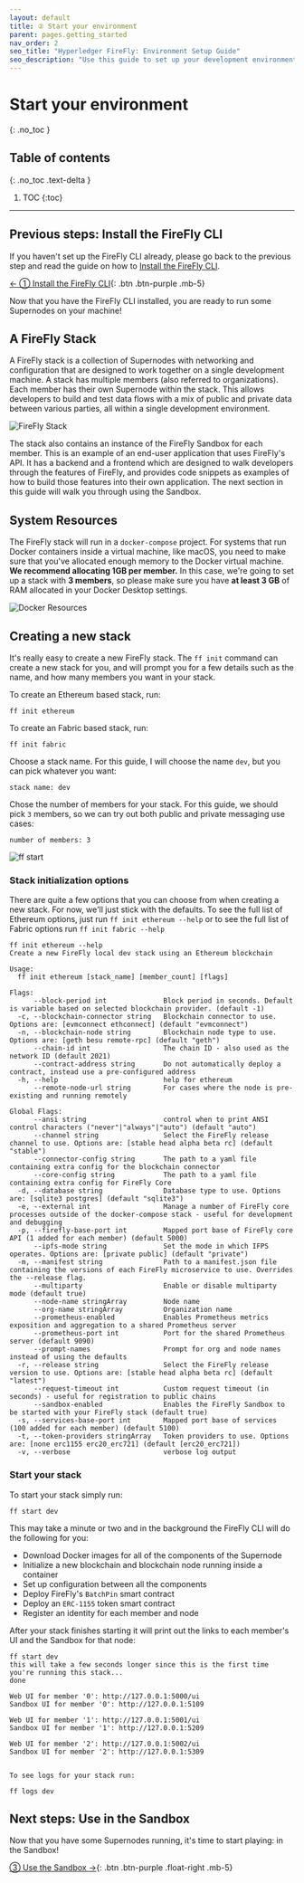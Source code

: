 ```yaml
---
layout: default
title: ② Start your environment
parent: pages.getting_started
nav_order: 2
seo_title: "Hyperledger FireFly: Environment Setup Guide"
seo_description: "Use this guide to set up your development environment for Hyperledger FireFly and start building your application."
---
```


# Start your environment
{: .no_toc }

## Table of contents
{: .no_toc .text-delta }

1. TOC
{:toc}

---

## Previous steps: Install the FireFly CLI
If you haven't set up the FireFly CLI already, please go back to the previous step and read the guide on how to [Install the FireFly CLI](./firefly_cli.md).

[← ① Install the FireFly CLI](firefly_cli.md){: .btn .btn-purple .mb-5}

Now that you have the FireFly CLI installed, you are ready to run some Supernodes on your machine!

## A FireFly Stack

A FireFly stack is a collection of Supernodes with networking and configuration that are designed to work together on a single development machine. A stack has multiple members (also referred to organizations). Each member has their own Supernode within the stack. This allows developers to build and test data flows with a mix of public and private data between various parties, all within a single development environment.

![FireFly Stack](../images/firefly_stack.svg)

The stack also contains an instance of the FireFly Sandbox for each member. This is an example of an end-user application that uses FireFly's API. It has a backend and a frontend which are designed to walk developers through the features of FireFly, and provides code snippets as examples of how to build those features into their own application. The next section in this guide will walk you through using the Sandbox.

## System Resources

The FireFly stack will run in a `docker-compose` project. For systems that run Docker containers inside a virtual machine, like macOS, you need to make sure that you've allocated enough memory to the Docker virtual machine. **We recommend allocating 1GB per member.** In this case, we're going to set up a stack with **3 members**, so please make sure you have **at least 3 GB** of RAM allocated in your Docker Desktop settings.

![Docker Resources](../images/docker_memory.png)

## Creating a new stack

It's really easy to create a new FireFly stack. The `ff init` command can create a new stack for you, and will prompt you for a few details such as the name, and how many members you want in your stack.

To create an Ethereum based stack, run:
```
ff init ethereum
```

To create an Fabric based stack, run:
```
ff init fabric
```

Choose a stack name. For this guide, I will choose the name `dev`, but you can pick whatever you want:
```
stack name: dev
```

Chose the number of members for your stack. For this guide, we should pick `3` members, so we can try out both public and private messaging use cases:
```
number of members: 3
```

![ff start](../images/ff_start.gif)

### Stack initialization options

There are quite a few options that you can choose from when creating a new stack. For now, we'll just stick with the defaults. To see the full list of Ethereum options, just run `ff init ethereum --help` or to see the full list of Fabric options run `ff init fabric --help` 

```
ff init ethereum --help
Create a new FireFly local dev stack using an Ethereum blockchain

Usage:
  ff init ethereum [stack_name] [member_count] [flags]

Flags:
      --block-period int              Block period in seconds. Default is variable based on selected blockchain provider. (default -1)
  -c, --blockchain-connector string   Blockchain connector to use. Options are: [evmconnect ethconnect] (default "evmconnect")
  -n, --blockchain-node string        Blockchain node type to use. Options are: [geth besu remote-rpc] (default "geth")
      --chain-id int                  The chain ID - also used as the network ID (default 2021)
      --contract-address string       Do not automatically deploy a contract, instead use a pre-configured address
  -h, --help                          help for ethereum
      --remote-node-url string        For cases where the node is pre-existing and running remotely

Global Flags:
      --ansi string                   control when to print ANSI control characters ("never"|"always"|"auto") (default "auto")
      --channel string                Select the FireFly release channel to use. Options are: [stable head alpha beta rc] (default "stable")
      --connector-config string       The path to a yaml file containing extra config for the blockchain connector
      --core-config string            The path to a yaml file containing extra config for FireFly Core
  -d, --database string               Database type to use. Options are: [sqlite3 postgres] (default "sqlite3")
  -e, --external int                  Manage a number of FireFly core processes outside of the docker-compose stack - useful for development and debugging
  -p, --firefly-base-port int         Mapped port base of FireFly core API (1 added for each member) (default 5000)
      --ipfs-mode string              Set the mode in which IFPS operates. Options are: [private public] (default "private")
  -m, --manifest string               Path to a manifest.json file containing the versions of each FireFly microservice to use. Overrides the --release flag.
      --multiparty                    Enable or disable multiparty mode (default true)
      --node-name stringArray         Node name
      --org-name stringArray          Organization name
      --prometheus-enabled            Enables Prometheus metrics exposition and aggregation to a shared Prometheus server
      --prometheus-port int           Port for the shared Prometheus server (default 9090)
      --prompt-names                  Prompt for org and node names instead of using the defaults
  -r, --release string                Select the FireFly release version to use. Options are: [stable head alpha beta rc] (default "latest")
      --request-timeout int           Custom request timeout (in seconds) - useful for registration to public chains
      --sandbox-enabled               Enables the FireFly Sandbox to be started with your FireFly stack (default true)
  -s, --services-base-port int        Mapped port base of services (100 added for each member) (default 5100)
  -t, --token-providers stringArray   Token providers to use. Options are: [none erc1155 erc20_erc721] (default [erc20_erc721])
  -v, --verbose                       verbose log output
```

### Start your stack

To start your stack simply run:

```
ff start dev
```

This may take a minute or two and in the background the FireFly CLI will do the following for you:

- Download Docker images for all of the components of the Supernode
- Initialize a new blockchain and blockchain node running inside a container
- Set up configuration between all the components
- Deploy FireFly's `BatchPin` smart contract
- Deploy an `ERC-1155` token smart contract
- Register an identity for each member and node

After your stack finishes starting it will print out the links to each member's UI and the Sandbox for that node:

```
ff start dev
this will take a few seconds longer since this is the first time you're running this stack...
done

Web UI for member '0': http://127.0.0.1:5000/ui
Sandbox UI for member '0': http://127.0.0.1:5109

Web UI for member '1': http://127.0.0.1:5001/ui
Sandbox UI for member '1': http://127.0.0.1:5209

Web UI for member '2': http://127.0.0.1:5002/ui
Sandbox UI for member '2': http://127.0.0.1:5309


To see logs for your stack run:

ff logs dev

```

## Next steps: Use in the Sandbox
Now that you have some Supernodes running, it's time to start playing: in the Sandbox!

[③ Use the Sandbox →](sandbox.md){: .btn .btn-purple .float-right .mb-5}